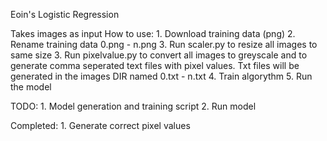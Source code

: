 Eoin's Logistic Regression

Takes images as input
How to use:
    1. Download training data (png)
    2. Rename training data 0.png - n.png
    3. Run scaler.py to resize all images to same size
    3. Run pixelvalue.py to convert all images to greyscale and to generate comma seperated text files with pixel values. Txt files will be generated in the images DIR named 0.txt - n.txt
    4. Train algorythm
    5. Run the model

TODO:
    1. Model generation and training script
    2. Run model

Completed:
    1. Generate correct pixel values